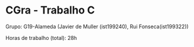 # CGra - Trabalho C

Grupo: G19-Alameda (Javier de Muller (ist199240), Rui Fonseca(ist199322))

Horas de trabalho (total): 28h